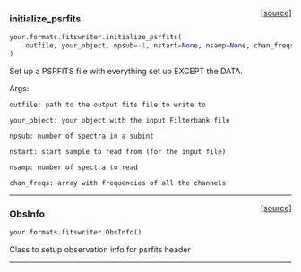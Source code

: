 <span style="float:right;">[[source]](https://github.com/thepetabyteproject/your/blob/master/your/formats/fitswriter.py#L190)</span>

### initialize_psrfits


```python
your.formats.fitswriter.initialize_psrfits(
    outfile, your_object, npsub=-1, nstart=None, nsamp=None, chan_freqs=None
)
```


Set up a PSRFITS file with everything set up EXCEPT
the DATA.

Args:

    outfile: path to the output fits file to write to

    your_object: your object with the input Filterbank file

    npsub: number of spectra in a subint

    nstart: start sample to read from (for the input file)

    nsamp: number of spectra to read

    chan_freqs: array with frequencies of all the channels


----

<span style="float:right;">[[source]](https://github.com/thepetabyteproject/your/blob/master/your/formats/fitswriter.py#L18)</span>

### ObsInfo


```python
your.formats.fitswriter.ObsInfo()
```


Class to setup observation info for psrfits header


----

